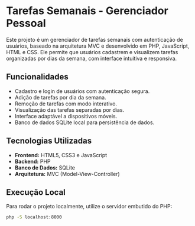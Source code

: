 # Tarefas Semanais - Gerenciador Pessoal

Este projeto é um gerenciador de tarefas semanais com autenticação de usuários, baseado na arquitetura MVC e desenvolvido em PHP, JavaScript, HTML e CSS. Ele permite que usuários cadastrem e visualizem tarefas organizadas por dias da semana, com interface intuitiva e responsiva.

## Funcionalidades

- Cadastro e login de usuários com autenticação segura.
- Adição de tarefas por dia da semana.
- Remoção de tarefas com modo interativo.
- Visualização das tarefas separadas por dias.
- Interface adaptável a dispositivos móveis.
- Banco de dados SQLite local para persistência de dados.

## Tecnologias Utilizadas

- **Frontend:** HTML5, CSS3 e JavaScript  
- **Backend:** PHP  
- **Banco de Dados:** SQLite  
- **Arquitetura:** MVC (Model-View-Controller)

## Execução Local

Para rodar o projeto localmente, utilize o servidor embutido do PHP:

```bash
php -S localhost:8000
